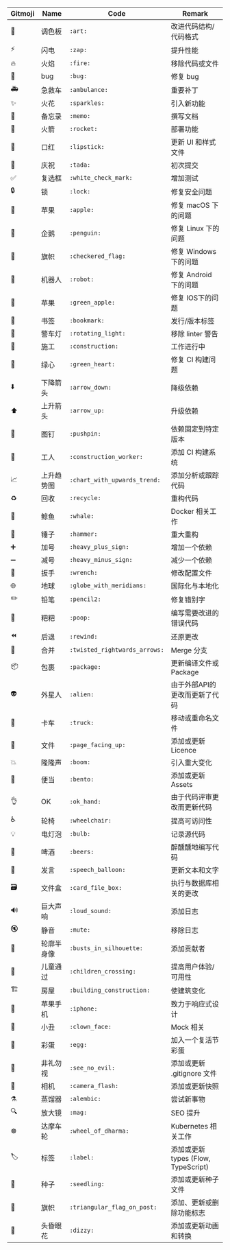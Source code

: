 | Gitmoji                     | Name       | Code                          | Remark                              |
| --------------------------- | ---------- | ----------------------------- | ----------------------------------- |
| :art:                       | 调色板     | `:art:`                       | 改进代码结构/代码格式               |
| :zap:                       | 闪电       | `:zap:`                       | 提升性能                            |
| :fire:                      | 火焰       | `:fire:`                      | 移除代码或文件                      |
| :bug:                       | bug        | `:bug:`                       | 修复 bug                            |
| :ambulance:                 | 急救车     | `:ambulance:`                 | 重要补丁                            |
| :sparkles:                  | 火花       | `:sparkles:`                  | 引入新功能                          |
| :memo:                      | 备忘录     | `:memo:`                      | 撰写文档                            |
| :rocket:                    | 火箭       | `:rocket:`                    | 部署功能                            |
| :lipstick:                  | 口红       | `:lipstick:`                  | 更新 UI 和样式文件                  |
| :tada:                      | 庆祝       | `:tada:`                      | 初次提交                            |
| :white_check_mark:          | 复选框     | `:white_check_mark:`          | 增加测试                            |
| :lock:                      | 锁         | `:lock:`                      | 修复安全问题                        |
| :apple:                     | 苹果       | `:apple:`                     | 修复 macOS 下的问题                 |
| :penguin:                   | 企鹅       | `:penguin:`                   | 修复 Linux 下的问题                 |
| :checkered_flag:            | 旗帜       | `:checkered_flag:`            | 修复 Windows 下的问题               |
| :robot:                     | 机器人     | `:robot:`                     | 修复 Android 下的问题               |
| :green_apple:               | 苹果       | `:green_apple:`               | 修复 IOS下的问题                    |
| :bookmark:                  | 书签       | `:bookmark:`                  | 发行/版本标签                       |
| :rotating_light:            | 警车灯     | `:rotating_light:`            | 移除 linter 警告                    |
| :construction:              | 施工       | `:construction:`              | 工作进行中                          |
| :green_heart:               | 绿心       | `:green_heart:`               | 修复 CI 构建问题                    |
| :arrow_down:                | 下降箭头   | `:arrow_down:`                | 降级依赖                            |
| :arrow_up:                  | 上升箭头   | `:arrow_up:`                  | 升级依赖                            |
| :pushpin:                   | 图钉       | `:pushpin:`                   | 依赖固定到特定版本                  |
| :construction_worker:       | 工人       | `:construction_worker:`       | 添加 CI 构建系统                    |
| :chart_with_upwards_trend:  | 上升趋势图 | `:chart_with_upwards_trend:`  | 添加分析或跟踪代码                  |
| :recycle:                   | 回收       | `:recycle:`                   | 重构代码                            |
| :whale:                     | 鲸鱼       | `:whale:`                     | Docker 相关工作                     |
| :hammer:                    | 锤子       | `:hammer:`                    | 重大重构                            |
| :heavy_plus_sign:           | 加号       | `:heavy_plus_sign:`           | 增加一个依赖                        |
| :heavy_minus_sign:          | 减号       | `:heavy_minus_sign:`          | 减少一个依赖                        |
| :wrench:                    | 扳手       | `:wrench:`                    | 修改配置文件                        |
| :globe_with_meridians:      | 地球       | `:globe_with_meridians:`      | 国际化与本地化                      |
| :pencil2:                   | 铅笔       | `:pencil2:`                   | 修复错别字                          |
| :poop:                      | 粑粑       | `:poop:`                      | 编写需要改进的错误代码              |
| :rewind:                    | 后退       | `:rewind:`                    | 还原更改                            |
| :twisted_rightwards_arrows: | 合并       | `:twisted_rightwards_arrows:` | Merge 分支                          |
| :package:                   | 包裹       | `:package:`                   | 更新编译文件或Package               |
| :alien:                     | 外星人     | `:alien:`                     | 由于外部API的更改而更新了代码       |
| :truck:                     | 卡车       | `:truck:`                     | 移动或重命名文件                    |
| :page_facing_up:            | 文件       | `:page_facing_up:`            | 添加或更新 Licence                  |
| :boom:                      | 隆隆声     | `:boom:`                      | 引入重大变化                        |
| :bento:                     | 便当       | `:bento:`                     | 添加或更新 Assets                   |
| :ok_hand:                   | OK         | `:ok_hand:`                   | 由于代码评审更改而更新代码          |
| :wheelchair:                | 轮椅       | `:wheelchair:`                | 提高可访问性                        |
| :bulb:                      | 电灯泡     | `:bulb:`                      | 记录源代码                          |
| :beers:                     | 啤酒       | `:beers:`                     | 醉醺醺地编写代码                    |
| :speech_balloon:            | 发言       | `:speech_balloon:`            | 更新文本和文字                      |
| :card_file_box:             | 文件盒     | `:card_file_box:`             | 执行与数据库相关的更改              |
| :loud_sound:                | 巨大声响   | `:loud_sound:`                | 添加日志                            |
| :mute:                      | 静音       | `:mute:`                      | 移除日志                            |
| :busts_in_silhouette:       | 轮廓半身像 | `:busts_in_silhouette:`       | 添加贡献者                          |
| :children_crossing:         | 儿童通过   | `:children_crossing:`         | 提高用户体验/可用性                 |
| :building_construction:     | 房屋       | `:building_construction:`     | 使建筑变化                          |
| :iphone:                    | 苹果手机   | `:iphone:`                    | 致力于响应式设计                    |
| :clown_face:                | 小丑       | `:clown_face:`                | Mock 相关                           |
| :egg:                       | 彩蛋       | `:egg:`                       | 加入一个复活节彩蛋                  |
| :see_no_evil:               | 非礼勿视   | `:see_no_evil:`               | 添加或更新 .gitignore 文件          |
| :camera_flash:              | 相机       | `:camera_flash:`              | 添加或更新快照                      |
| :alembic:                   | 蒸馏器     | `:alembic:`                   | 尝试新事物                          |
| :mag:                       | 放大镜     | `:mag:`                       | SEO 提升                            |
| :wheel_of_dharma:           | 达摩车轮   | `:wheel_of_dharma:`           | Kubernetes 相关工作                 |
| :label:                     | 标签       | `:label:`                     | 添加或更新 types (Flow, TypeScript) |
| :seedling:                  | 种子       | `:seedling:`                  | 添加或更新种子文件                  |
| :triangular_flag_on_post:   | 旗帜       | `:triangular_flag_on_post:`   | 添加、更新或删除功能标志            |
| :dizzy:                     | 头昏眼花   | `:dizzy:`                     | 添加或更新动画和转换                |
